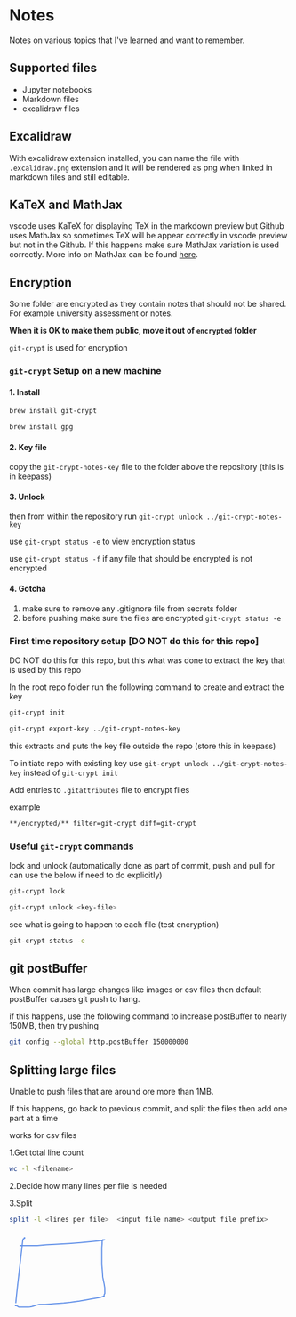 # Notes

Notes on various topics that I've learned and want to remember.

## Supported files

* Jupyter notebooks
* Markdown files
* excalidraw files

## Excalidraw

With excalidraw extension installed, you can name the file with `.excalidraw.png` extension and it will be rendered as png when linked in markdown files and still editable.

## KaTeX and MathJax

vscode uses KaTeX for displaying TeX in the markdown preview but Github uses MathJax so sometimes TeX will be appear correctly in vscode preview but not in the Github. If this happens make sure MathJax variation is used correctly. More info on MathJax can be found [here](https://math.meta.stackexchange.com/questions/5020/mathjax-basic-tutorial-and-quick-reference).

## Encryption

Some folder are encrypted as they contain notes that should not be shared. For example university assessment or notes.

**When it is OK to make them public, move it out of `encrypted` folder**

`git-crypt` is used for encryption

### `git-crypt` Setup on a new machine

#### 1. Install

```sh
brew install git-crypt
```

```sh
brew install gpg
```

#### 2. Key file

copy the `git-crypt-notes-key` file to the folder above the repository (this is in keepass)

#### 3. Unlock

then from within the repository run `git-crypt unlock ../git-crypt-notes-key`

use `git-crypt status -e` to view encryption status

use `git-crypt status -f` if any file that should be encrypted is not encrypted

#### 4. Gotcha

1. make sure to remove any .gitignore file from secrets folder
2. before pushing make sure the files are encrypted `git-crypt status -e`

### First time repository setup [DO NOT do this for this repo]

DO NOT do this for this repo, but this what was done to extract the key that is used by this repo

In the root repo folder run the following command to create and extract the key

```sh
git-crypt init
```

```sh
git-crypt export-key ../git-crypt-notes-key
```

this extracts and puts the key file outside the repo (store this in keepass)

To initiate repo with existing key use `git-crypt unlock ../git-crypt-notes-key` instead of `git-crypt init`

Add entries to `.gitattributes` file to encrypt files

example

```sh
**/encrypted/** filter=git-crypt diff=git-crypt
```

### Useful `git-crypt` commands

lock and unlock (automatically done as part of commit, push and pull for can use the below if need to do explicitly)

```sh
git-crypt lock
```

```sh
git-crypt unlock <key-file>
```

see what is going to happen to each file (test encryption)

```sh
git-crypt status -e

```

## git postBuffer

When commit has large changes like images or csv files then default postBuffer causes git push to hang.

if this happens, use the following command to increase postBuffer to nearly 150MB, then try pushing

```bash
git config --global http.postBuffer 150000000
```

## Splitting large files

Unable to push files that are around ore more than 1MB.

If this happens, go back to previous commit, and split the files then add one part at a time

works for csv files

1.Get total line count

```bash
wc -l <filename>
```

2.Decide how many lines per file is needed

3.Split

```bash
split -l <lines per file>  <input file name> <output file prefix>
```

<!-- #region drawnote -->
<svg id="svg" xmlns="http://www.w3.org/2000/svg" viewbox="74.11000061035156,74.86000061035156,181.8800048828125,145.52999877929688" style="height:145.52999877929688"><path d="M 100.48,86 L 101.75,85.03 L 101.75,84.86 L 101.75,86.55 L 99.11,87.9 L 98.09,90.62 L 98.09,91.76 L 88.13,179.08 L 85.73,202.74 L 85.73,203.28" fill="none" stroke="#6190e8" stroke-width="2"></path><path d="M 92.75,99.89 L 94.19,99.9 L 95.99,99.9 L 98.93,99.9 L 108.23,99.9 L 124.25,99.9 L 140.57,98.38 L 160.13,97.29 L 182.15,95.99 L 201.95,94.52 L 217.67,93.17 L 233.03,91.7 L 240.77,90.73 L 244.49,89.91 L 245.45,89.42 L 245.45,89.31 L 244.01,89.31 L 242.99,89.31 L 242.27,89.31 L 242.27,90.4 L 241.19,92.52 L 241.19,96.21 L 240.59,103.48 L 240.59,111.78 L 240.59,121.99 L 240.59,133.82 L 241.61,145.76 L 242.27,156.5 L 244.67,168.01 L 245.93,175.66 L 245.99,181.85 L 245.99,186.08 L 244.79,188.25 L 244.79,189.39 L 244.79,189.88 L 244.79,190.96 L 243.59,190.96 L 241.97,191.51 L 239.09,192.54 L 234.53,193.57 L 228.59,194.66 L 221.33,195.9 L 212.03,197.64 L 200.27,199.59 L 183.89,201.93 L 171.95,203.23 L 162.41,203.99 L 154.13,204.48 L 145.91,205.18 L 138.95,205.73 L 134.15,205.73 L 128.15,205.73 L 122.63,206.97 L 117.77,208.6 L 114.23,209.69 L 111.29,210.07 L 108.29,210.39 L 104.81,210.39 L 100.67,210.39 L 96.53,210.39 L 93.17,210.39 L 91.01,210.39 L 89.81,209.42 L 88.13,208.44 L 86.15,207.9 L 84.29,207.9 L 84.11,207.9" fill="none" stroke="#6190e8" stroke-width="2"></path></svg>  
<!-- #endregion -->
